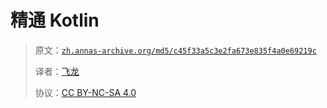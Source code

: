 # 精通 Kotlin

> 原文：[`zh.annas-archive.org/md5/c45f33a5c3e2fa673e835f4a0e69219c`](https://zh.annas-archive.org/md5/c45f33a5c3e2fa673e835f4a0e69219c)
> 
> 译者：[飞龙](https://github.com/wizardforcel)
> 
> 协议：[CC BY-NC-SA 4.0](http://creativecommons.org/licenses/by-nc-sa/4.0/)